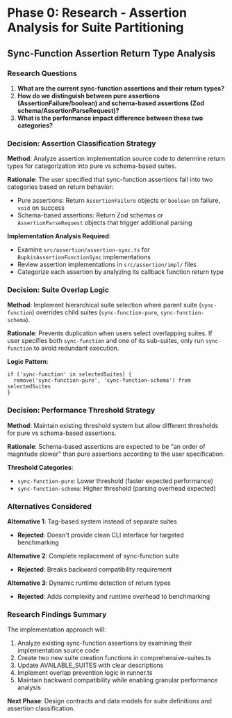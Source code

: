# Phase 0: Research - Assertion Analysis for Suite Partitioning

## Sync-Function Assertion Return Type Analysis

### Research Questions

1. **What are the current sync-function assertions and their return types?**
2. **How do we distinguish between pure assertions (AssertionFailure/boolean) and schema-based assertions (Zod schema/AssertionParseRequest)?**
3. **What is the performance impact difference between these two categories?**

### Decision: Assertion Classification Strategy

**Method**: Analyze assertion implementation source code to determine return types for categorization into pure vs schema-based suites.

**Rationale**: The user specified that sync-function assertions fall into two categories based on return behavior:

- Pure assertions: Return `AssertionFailure` objects or `boolean` on failure, `void` on success
- Schema-based assertions: Return Zod schemas or `AssertionParseRequest` objects that trigger additional parsing

**Implementation Analysis Required**:

- Examine `src/assertion/assertion-sync.ts` for `BupkisAssertionFunctionSync` implementations
- Review assertion implementations in `src/assertion/impl/` files
- Categorize each assertion by analyzing its callback function return type

### Decision: Suite Overlap Logic

**Method**: Implement hierarchical suite selection where parent suite (`sync-function`) overrides child suites (`sync-function-pure`, `sync-function-schema`).

**Rationale**: Prevents duplication when users select overlapping suites. If user specifies both `sync-function` and one of its sub-suites, only run `sync-function` to avoid redundant execution.

**Logic Pattern**:

```
if ('sync-function' in selectedSuites) {
  remove('sync-function-pure', 'sync-function-schema') from selectedSuites
}
```

### Decision: Performance Threshold Strategy

**Method**: Maintain existing threshold system but allow different thresholds for pure vs schema-based assertions.

**Rationale**: Schema-based assertions are expected to be "an order of magnitude slower" than pure assertions according to the user specification.

**Threshold Categories**:

- `sync-function-pure`: Lower threshold (faster expected performance)
- `sync-function-schema`: Higher threshold (parsing overhead expected)

### Alternatives Considered

**Alternative 1**: Tag-based system instead of separate suites

- **Rejected**: Doesn't provide clean CLI interface for targeted benchmarking

**Alternative 2**: Complete replacement of sync-function suite

- **Rejected**: Breaks backward compatibility requirement

**Alternative 3**: Dynamic runtime detection of return types

- **Rejected**: Adds complexity and runtime overhead to benchmarking

### Research Findings Summary

The implementation approach will:

1. Analyze existing sync-function assertions by examining their implementation source code
2. Create two new suite creation functions in comprehensive-suites.ts
3. Update AVAILABLE_SUITES with clear descriptions
4. Implement overlap prevention logic in runner.ts
5. Maintain backward compatibility while enabling granular performance analysis

**Next Phase**: Design contracts and data models for suite definitions and assertion classification.
